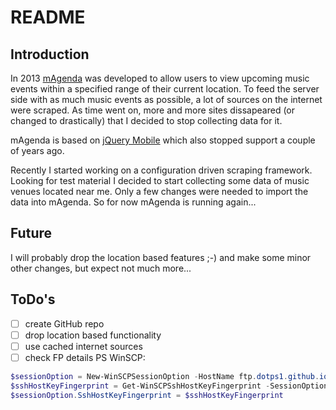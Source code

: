 # README

## Introduction

In 2013 [mAgenda](https://magenda.mvanvuren.nl) was developed to allow users to view upcoming music events within a specified range of their current location. To feed the server side with as much music events as possible, a lot of sources on the internet were scraped. As time went on, more and more sites dissapeared (or changed to drastically) that I decided to stop collecting data for it.

mAgenda is based on [jQuery Mobile](https://jquerymobile.com/) which also stopped support a couple of years ago.

Recently I started working on a configuration driven scraping framework. Looking for test material I decided to start collecting some data of music venues located near me. Only a few changes were needed to import the data into mAgenda. So for now mAgenda is running again...

## Future

I will probably drop the location based features ;-) and make some minor other changes, but expect not much more...

## ToDo's

- [ ] create GitHub repo
- [ ] drop location based functionality
- [ ] use cached internet sources
- [ ] check FP details PS WinSCP:

```powershell
$sessionOption = New-WinSCPSessionOption -HostName ftp.dotps1.github.io
$sshHostKeyFingerprint = Get-WinSCPSshHostKeyFingerprint -SessionOption $sessionOption
$sessionOption.SshHostKeyFingerprint = $sshHostKeyFingerprint
```
